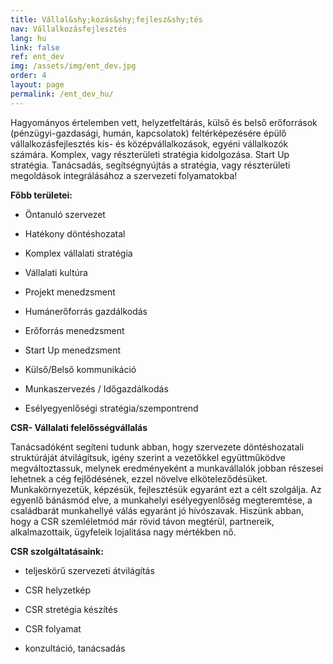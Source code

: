 ```yaml
---
title: Vállal&shy;kozás&shy;fejlesz&shy;tés
nav: Vállalkozásfejlesztés
lang: hu
link: false
ref: ent_dev
img: /assets/img/ent_dev.jpg
order: 4
layout: page
permalink: /ent_dev_hu/
---
```


Hagyományos értelemben vett, helyzetfeltárás, külső és belső erőforrások (pénzügyi-gazdasági, humán,
kapcsolatok) feltérképezésére épülő vállalkozásfejlesztés kis- és középvállalkozások, egyéni
vállalkozók számára. Komplex, vagy részterületi stratégia kidolgozása. Start Up stratégia.
Tanácsadás, segítségnyújtás a stratégia, vagy részterületi megoldások integrálásához a szervezeti
folyamatokba!

__Főbb területei:__
- Öntanuló szervezet

- Hatékony döntéshozatal

- Komplex vállalati stratégia

- Vállalati kultúra

- Projekt menedzsment

- Humánerőforrás gazdálkodás

- Erőforrás menedzsment

- Start Up menedzsment

- Külső/Belső kommunikáció

- Munkaszervezés / Időgazdálkodás

- Esélyegyenlőségi stratégia/szempontrend

__CSR- Vállalati felelősségvállalás__

Tanácsadóként segíteni tudunk abban, hogy szervezete döntéshozatali struktúráját átvilágítsuk, igény szerint a vezetőkkel együttműködve megváltoztassuk, melynek eredményeként a munkavállalók jobban részesei lehetnek a cég fejlődésének, ezzel növelve elköteleződésüket. Munkakörnyezetük, képzésük, fejlesztésük egyaránt ezt a célt szolgálja.  Az egyenlő bánásmód elve, a munkahelyi esélyegyenlőség megteremtése, a családbarát munkahellyé válás egyaránt jó hívószavak.  Hiszünk abban, hogy a CSR szemléletmód már rövid távon megtérül, partnereik, alkalmazottaik, ügyfeleik lojalitása  nagy mértékben nő.

__CSR szolgáltatásaink:__
- teljeskörű szervezeti átvilágítás

- CSR helyzetkép

- CSR stretégia készítés

- CSR folyamat

- konzultáció, tanácsadás
